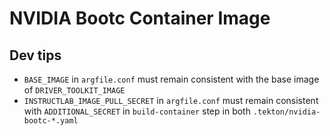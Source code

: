 # NVIDIA Bootc Container Image

## Dev tips

* `BASE_IMAGE` in `argfile.conf` must remain consistent with the base image of `DRIVER_TOOLKIT_IMAGE`
* `INSTRUCTLAB_IMAGE_PULL_SECRET` in `argfile.conf` must remain consistent with `ADDITIONAL_SECRET` in `build-container` step in both `.tekton/nvidia-bootc-*.yaml`
